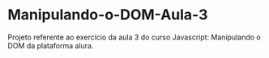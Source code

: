# Manipulando-o-DOM-Aula-3
Projeto referente ao exercício da aula 3 do curso Javascript: Manipulando o DOM da plataforma alura.
